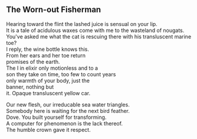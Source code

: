 The Worn-out Fisherman
----------------------
Hearing toward the flint the lashed juice is sensual on your lip.  
It is a tale of acidulous waxes come with me to the wasteland of nougats.  
You've asked me what the cat is rescuing there with his transluscent marine toe?  
I reply, the wine bottle knows this.  
From her ears and her toe return  
promises of the earth.  
The I in elixir only motionless and to a  
son they take on time, too few to count years  
only warmth of your body, just the  
banner, nothing but  
it. Opaque transluscent yellow car.  
  
Our new flesh, our irreducable sea water triangles.  
Somebody here is waiting for the next bird feather.  
Dove. You built yourself for transforming.  
A computer for phenomenon is the lack thereof.  
The humble crown gave it respect.  
